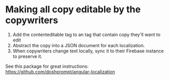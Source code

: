# Making all copy editable by the copywriters

1. Add the contenteditable tag to an tag that contain copy they'll want to edit
2. Abstract the copy into a JSON document for each localization.
3. When copywriters change text locally, sync it to their Firebase instance to preserve it.

See this package for great instructions: https://github.com/doshprompt/angular-localization
